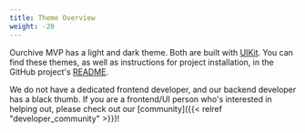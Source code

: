 ```yaml
---
title: Theme Overview
weight: -20
---
```


Ourchive MVP has a light and dark theme. Both are built with [UIKit](https://getuikit.com/). You can find these themes, as well as instructions for project installation, in the GitHub project's [README](https://github.com/c-e-p/ourchive-themes).

We do not have a dedicated frontend developer, and our backend developer has a black thumb. If you are a frontend/UI person who's interested in helping out, please check out our [community]({{< relref "developer_community" >}})!